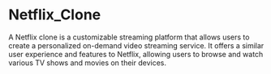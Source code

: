 # Netflix_Clone
A Netflix clone is a customizable streaming platform that allows users to create a personalized on-demand video streaming service. It offers a similar user experience and features to Netflix, allowing users to browse and watch various TV shows and movies on their devices. 
